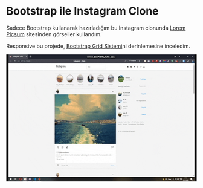 # Bootstrap ile Instagram Clone

Sadece Bootstrap kullanarak hazırladığım bu Instagram clonunda [Lorem Picsum](https://picsum.photos/) sitesinden görseller kullandım.

Responsive bu projede, [Bootstrap Grid Sistemi](https://getbootstrap.com/docs/5.1/layout/grid/)ni  derinlemesine inceledim.

![Alt](https://raw.githubusercontent.com/eminzcn/instagram-clone-with-bootstrap/main/img/emin-ozcan-instagram-clone.gif)
